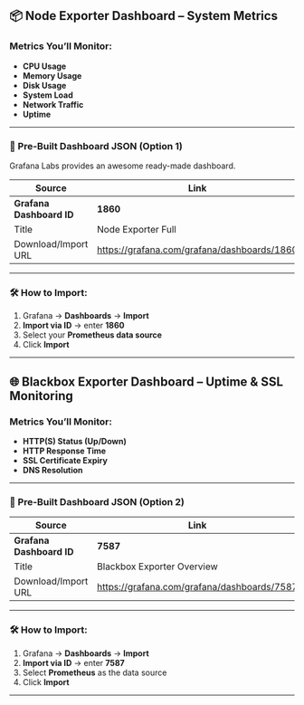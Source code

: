## 📦 Node Exporter Dashboard – System Metrics

### Metrics You’ll Monitor:
- **CPU Usage**
- **Memory Usage**
- **Disk Usage**
- **System Load**
- **Network Traffic**
- **Uptime**

---

### 🧩 Pre-Built Dashboard JSON (Option 1)
Grafana Labs provides an awesome ready-made dashboard.

| Source | Link |
|--------|------|
| **Grafana Dashboard ID** | **1860** |
| Title  | Node Exporter Full |
| Download/Import URL | https://grafana.com/grafana/dashboards/1860 |

---

### 🛠 How to Import:
1. Grafana → **Dashboards** → **Import**
2. **Import via ID** → enter **1860**
3. Select your **Prometheus data source**
4. Click **Import**

---

## 🌐 Blackbox Exporter Dashboard – Uptime & SSL Monitoring

### Metrics You’ll Monitor:
- **HTTP(S) Status (Up/Down)**
- **HTTP Response Time**
- **SSL Certificate Expiry**
- **DNS Resolution**

---

### 🧩 Pre-Built Dashboard JSON (Option 2)

| Source | Link |
|--------|------|
| **Grafana Dashboard ID** | **7587** |
| Title  | Blackbox Exporter Overview |
| Download/Import URL | https://grafana.com/grafana/dashboards/7587 |

---

### 🛠 How to Import:
1. Grafana → **Dashboards** → **Import**
2. **Import via ID** → enter **7587**
3. Select **Prometheus** as the data source
4. Click **Import**

---